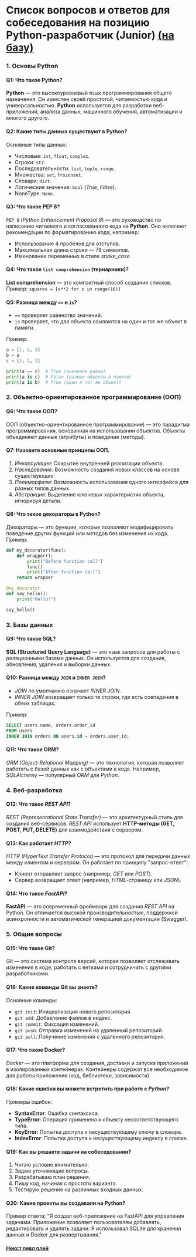 # Список вопросов и ответов для собеседования на позицию Python-разработчик (Junior) [(на базу)](база.md)

### 1. Основы **Python**

#### Q1: Что такое **Python**?
**Python** — это высокоуровневый язык программирования общего назначения. Он известен своей простотой, читаемостью кода и универсальностью. **Python** используется для разработки веб-приложений, анализа данных, машинного обучения, автоматизации и многого другого.

#### Q2: Какие типы данных существуют в **Python**?
Основные типы данных:
- Числовые: `int`, `float`, `complex`.
- Строки: `str`.
- Последовательности: `list`, `tuple`, `range`.
- Множества: `set`, `frozenset`.
- Словари: `dict`.
- Логические значения: `bool` (*True*, *False*).
- NoneType: `None`.

#### Q3: Что такое **PEP 8**?
`PEP 8` (*Python Enhancement Proposal 8*) — это руководство по написанию читаемого и согласованного кода на **Python**. Оно включает рекомендации по форматированию кода, например:
- Использование 4 пробелов для отступов.
- Максимальная длина строки — 79 символов.
- Именование переменных в стиле *snake_case*.

#### Q4: Что такое `list comprehension` (тернарники)?
**List comprehension** — это компактный способ создания списков. Пример:
`squares = [x**2 for x in range(10)]`

#### Q5: Разница между `==` и `is`?
- `==` проверяет равенство значений.
- `is` проверяет, что два объекта ссылаются на один и тот же объект в памяти.

Пример:
```Python
a = [1, 2, 3]
b = a
c = [1, 2, 3]

print(a == c)  # True (значения равны)
print(a is c)  # False (разные объекты в памяти)
print(a is b)  # True (один и тот же объект)
```

### 2. Объектно-ориентированное программирование (ООП)
#### Q6: Что такое ООП?
ООП (объектно-ориентированное программирование) — это парадигма программирования, основанная на использовании объектов. Объекты объединяют данные (атрибуты) и поведение (методы).

#### Q7: Назовите основные принципы ООП.
1. *Инкапсуляция*: Сокрытие внутренней реализации объекта.
2. *Наследование*: Возможность создания новых классов на основе существующих.
3. *Полиморфизм*: Возможность использования одного интерфейса для разных типов данных.
4. *Абстракция*: Выделение ключевых характеристик объекта, игнорируя детали.

#### Q8: Что такое декораторы в Python?
Декораторы — это функции, которые позволяют модифицировать поведение других функций или методов без изменения их кода. Пример:
```Python
def my_decorator(func):
    def wrapper():
        print("Before function call")
        func()
        print("After function call")
    return wrapper

@my_decorator
def say_hello():
    print("Hello!")

say_hello()
```

### 3. Базы данных

#### Q9: Что такое **SQL**?
**SQL (Structured Query Language)** — это язык запросов для работы с реляционными базами данных. Он используется для создания, обновления, удаления и выборки данных.

#### Q10: Разница между `JOIN` и `INNER JOIN`?
- *JOIN* по умолчанию означает *INNER JOIN*.
- *INNER JOIN* возвращает только те строки, где есть совпадения в обеих таблицах.

Пример:
```SQL
SELECT users.name, orders.order_id
FROM users
INNER JOIN orders ON users.id = orders.user_id;
```

#### Q11: Что такое **ORM**?
*ORM (Object-Relational Mapping)* — это технология, которая позволяет работать с базой данных как с объектами в коде. Например, *SQLAlchemy* — популярный *ORM* для *Python*.

### 4. Веб-разработка

#### Q12: Что такое *REST API*?
*REST (Representational State Transfer)* — это архитектурный стиль для создания веб-сервисов. *REST API* использует **HTTP-методы (GET, POST, PUT, DELETE)** для взаимодействия с сервером.

#### Q13: Как работает *HTTP*?
*HTTP (HyperText Transfer Protocol)* — это протокол для передачи данных между клиентом и сервером. Он работает по принципу "запрос-ответ":
- Клиент отправляет запрос (например, *GET* или *POST*).
- Сервер возвращает ответ (например, *HTML*-страницу или *JSON*).

#### Q14: Что такое *FastAPI*?
**FastAPI** — это современный фреймворк для создания *REST API* на Python. Он отличается высокой производительностью, поддержкой асинхронности и автоматической генерацией документации (Swagger).

### 5. Общие вопросы

#### Q15: Что такое **Git**?
*Git* — это система контроля версий, которая позволяет отслеживать изменения в коде, работать с ветками и сотрудничать с другими разработчиками.

#### Q16: Какие команды **Git** вы знаете?
Основные команды:
- `git init`: Инициализация нового репозитория.
- `git add`: Добавление файлов в индекс.
- `git commit`: Фиксация изменений.
- `git push`: Отправка изменений на удаленный репозиторий.
- `git pull`: Получение изменений с удаленного репозитория.

#### Q17: Что такое **Docker**?
*Docker* — это платформа для создания, доставки и запуска приложений в изолированных контейнерах. Контейнеры содержат все необходимое для работы приложения (код, библиотеки, зависимости).

#### Q18: Какие ошибки вы можете встретить при работе с *Python*?
Примеры ошибок:
- **SyntaxError**: Ошибка синтаксиса.
- **TypeError**: Операция применена к объекту несоответствующего типа.
- **KeyError**: Попытка доступа к несуществующему ключу в словаре.
- **IndexError**: Попытка доступа к несуществующему индексу в списке.

#### Q19: Как вы решаете задачи на собеседовании?
1. Читаю условие внимательно.
2. Задаю уточняющие вопросы.
3. Разрабатываю план решения.
4. Пишу код, начиная с простого варианта.
5. Тестирую решение на различных входных данных.

#### Q20: Какие проекты вы создавали на Python?
Пример ответа:
"Я создал веб-приложение на FastAPI для управления задачами. Приложение позволяет пользователям добавлять, редактировать и удалять задачи. Я использовал SQLite для хранения данных и Docker для развертывания."

#### [Некст левл плей](mid.md)